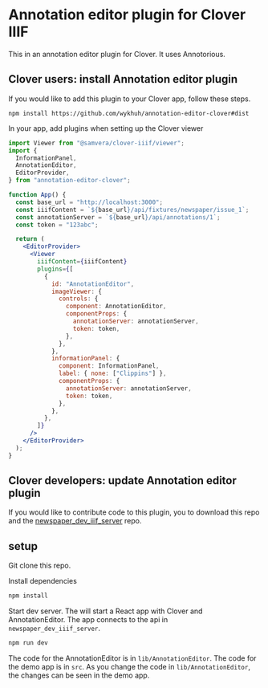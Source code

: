 # Annotation editor plugin for Clover IIIF

This in an annotation editor plugin for Clover. It uses Annotorious.

## Clover users: install Annotation editor plugin

If you would like to add this plugin to your Clover app, follow these steps.

```
npm install https://github.com/wykhuh/annotation-editor-clover#dist
```

In your app, add plugins when setting up the Clover viewer

```jsx
import Viewer from "@samvera/clover-iiif/viewer";
import {
  InformationPanel,
  AnnotationEditor,
  EditorProvider,
} from "annotation-editor-clover";

function App() {
  const base_url = "http://localhost:3000";
  const iiifContent = `${base_url}/api/fixtures/newspaper/issue_1`;
  const annotationServer = `${base_url}/api/annotations/1`;
  const token = "123abc";

  return (
    <EditorProvider>
      <Viewer
        iiifContent={iiifContent}
        plugins={[
          {
            id: "AnnotationEditor",
            imageViewer: {
              controls: {
                component: AnnotationEditor,
                componentProps: {
                  annotationServer: annotationServer,
                  token: token,
                },
              },
            },
            informationPanel: {
              component: InformationPanel,
              label: { none: ["Clippins"] },
              componentProps: {
                annotationServer: annotationServer,
                token: token,
              },
            },
          },
        ]}
      />
    </EditorProvider>
  );
}
```

## Clover developers: update Annotation editor plugin

If you would like to contribute code to this plugin, you to download this repo and the [newspaper_dev_iiif_server](https://github.com/wykhuh/newspaper_dev_iiif_server) repo.

## setup

Git clone this repo.

Install dependencies

```bash
npm install
```

Start dev server. The will start a React app with Clover and AnnotationEditor. The app connects to the api in `newspaper_dev_iiif_server`.

```bash
npm run dev
```

The code for the AnnotationEditor is in `lib/AnnotationEditor`. The code for the demo app is in `src`. As you change the code in `lib/AnnotationEditor`, the changes can be seen in the demo app.
